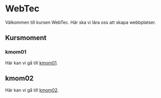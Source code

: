 # WebTec

Välkommen till kursen WebTec. Här ska vi lära oss att skapa webbplatser.


## Kursmoment



### kmom01

Här kan vi gå till [kmom01](kmom01).



## kmom02

Här kan vi gå till [kmom02](kmom02).
